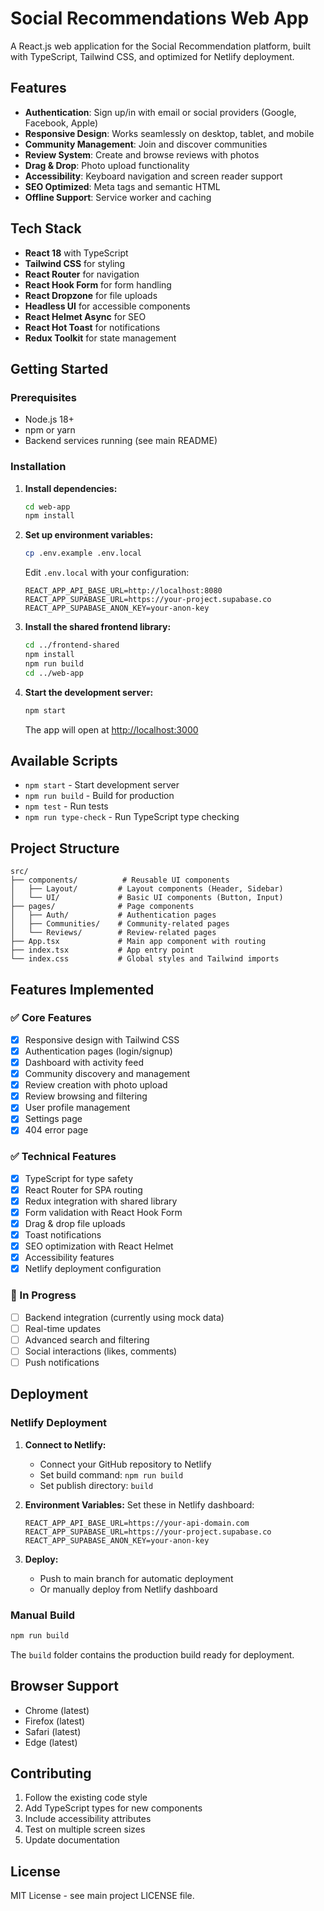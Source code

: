 # Social Recommendations Web App

A React.js web application for the Social Recommendation platform, built with TypeScript, Tailwind CSS, and optimized for Netlify deployment.

## Features

- **Authentication**: Sign up/in with email or social providers (Google, Facebook, Apple)
- **Responsive Design**: Works seamlessly on desktop, tablet, and mobile
- **Community Management**: Join and discover communities
- **Review System**: Create and browse reviews with photos
- **Drag & Drop**: Photo upload functionality
- **Accessibility**: Keyboard navigation and screen reader support
- **SEO Optimized**: Meta tags and semantic HTML
- **Offline Support**: Service worker and caching

## Tech Stack

- **React 18** with TypeScript
- **Tailwind CSS** for styling
- **React Router** for navigation
- **React Hook Form** for form handling
- **React Dropzone** for file uploads
- **Headless UI** for accessible components
- **React Helmet Async** for SEO
- **React Hot Toast** for notifications
- **Redux Toolkit** for state management

## Getting Started

### Prerequisites

- Node.js 18+ 
- npm or yarn
- Backend services running (see main README)

### Installation

1. **Install dependencies:**
   ```bash
   cd web-app
   npm install
   ```

2. **Set up environment variables:**
   ```bash
   cp .env.example .env.local
   ```
   
   Edit `.env.local` with your configuration:
   ```env
   REACT_APP_API_BASE_URL=http://localhost:8080
   REACT_APP_SUPABASE_URL=https://your-project.supabase.co
   REACT_APP_SUPABASE_ANON_KEY=your-anon-key
   ```

3. **Install the shared frontend library:**
   ```bash
   cd ../frontend-shared
   npm install
   npm run build
   cd ../web-app
   ```

4. **Start the development server:**
   ```bash
   npm start
   ```

   The app will open at [http://localhost:3000](http://localhost:3000)

## Available Scripts

- `npm start` - Start development server
- `npm run build` - Build for production
- `npm test` - Run tests
- `npm run type-check` - Run TypeScript type checking

## Project Structure

```
src/
├── components/          # Reusable UI components
│   ├── Layout/         # Layout components (Header, Sidebar)
│   └── UI/             # Basic UI components (Button, Input)
├── pages/              # Page components
│   ├── Auth/           # Authentication pages
│   ├── Communities/    # Community-related pages
│   └── Reviews/        # Review-related pages
├── App.tsx             # Main app component with routing
├── index.tsx           # App entry point
└── index.css           # Global styles and Tailwind imports
```

## Features Implemented

### ✅ Core Features
- [x] Responsive design with Tailwind CSS
- [x] Authentication pages (login/signup)
- [x] Dashboard with activity feed
- [x] Community discovery and management
- [x] Review creation with photo upload
- [x] Review browsing and filtering
- [x] User profile management
- [x] Settings page
- [x] 404 error page

### ✅ Technical Features
- [x] TypeScript for type safety
- [x] React Router for SPA routing
- [x] Redux integration with shared library
- [x] Form validation with React Hook Form
- [x] Drag & drop file uploads
- [x] Toast notifications
- [x] SEO optimization with React Helmet
- [x] Accessibility features
- [x] Netlify deployment configuration

### 🔄 In Progress
- [ ] Backend integration (currently using mock data)
- [ ] Real-time updates
- [ ] Advanced search and filtering
- [ ] Social interactions (likes, comments)
- [ ] Push notifications

## Deployment

### Netlify Deployment

1. **Connect to Netlify:**
   - Connect your GitHub repository to Netlify
   - Set build command: `npm run build`
   - Set publish directory: `build`

2. **Environment Variables:**
   Set these in Netlify dashboard:
   ```
   REACT_APP_API_BASE_URL=https://your-api-domain.com
   REACT_APP_SUPABASE_URL=https://your-project.supabase.co
   REACT_APP_SUPABASE_ANON_KEY=your-anon-key
   ```

3. **Deploy:**
   - Push to main branch for automatic deployment
   - Or manually deploy from Netlify dashboard

### Manual Build

```bash
npm run build
```

The `build` folder contains the production build ready for deployment.

## Browser Support

- Chrome (latest)
- Firefox (latest)
- Safari (latest)
- Edge (latest)

## Contributing

1. Follow the existing code style
2. Add TypeScript types for new components
3. Include accessibility attributes
4. Test on multiple screen sizes
5. Update documentation

## License

MIT License - see main project LICENSE file.